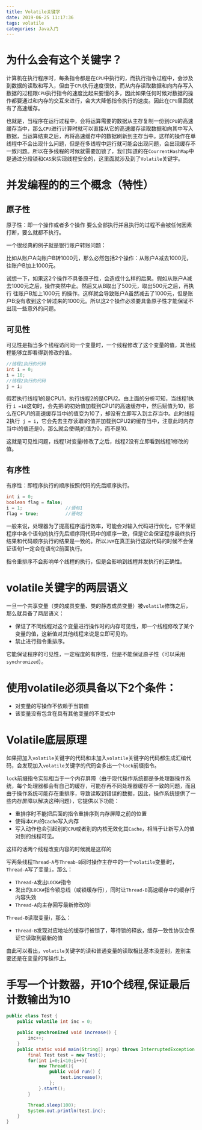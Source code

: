 ```yaml
---
title: Volatile关键字
date: 2019-06-25 11:17:36
tags: volatile
categories: Java入门
---
```


# 为什么会有这个关键字？

计算机在执行程序时，每条指令都是在`CPU`中执行的，而执行指令过程中，会涉及到数据的读取和写入，但由于`CPU`执行速度很快，而从内存读取数据和向内存写入数据的过程跟`CPU`执行指令的速度比起来要慢的多，因此如果任何时候对数据的操作都要通过和内存的交互来进行，会大大降低指令执行的速度。因此在`CPU`里面就有了高速缓存。

也就是，当程序在运行过程中，会将运算需要的数据从主存复制一份到`CPU`的高速缓存当中，那么`CPU`进行计算时就可以直接从它的高速缓存读取数据和向其中写入数据，当运算结束之后，再将高速缓存中的数据刷新到主存当中。这样的操作在单线程中不会出现什么问题，但是在多线程中运行就可能会出现问题，会出现缓存不一致问题。所以在多线程的时候就需要加锁了，我们知道的在`CourrentHashMap`中是通过分段锁和`CAS`来实现线程安全的，这里面就涉及到了`Volatile`关键字。

# 并发编程的的三个概念（特性）

## 原子性

原子性：即一个操作或者多个操作 要么全部执行并且执行的过程不会被任何因素打断，要么就都不执行。

一个很经典的例子就是银行账户转账问题：

比如从账户A向账户B转1000元，那么必然包括2个操作：从账户A减去1000元，往账户B加上1000元。

试想一下，如果这2个操作不具备原子性，会造成什么样的后果。假如从账户A减去1000元之后，操作突然中止。然后又从B取出了500元，取出500元之后，再执行 往账户B加上1000元 的操作。这样就会导致账户A虽然减去了1000元，但是账户B没有收到这个转过来的1000元。所以这2个操作必须要具备原子性才能保证不出现一些意外的问题。

## 可见性

可见性是指当多个线程访问同一个变量时，一个线程修改了这个变量的值，其他线程能够立即看得到修改的值。

```c++
//线程1执行的代码
int i = 0;
i = 10;
//线程2执行的代码
j = i;
```

假若执行线程1的是CPU1，执行线程2的是CPU2。由上面的分析可知，当线程1执行 `i =10`这句时，会先把i的初始值加载到CPU1的高速缓存中，然后赋值为10，那么在CPU1的高速缓存当中i的值变为10了，却没有立即写入到主存当中。此时线程2执行` j = i`，它会先去主存读取i的值并加载到CPU2的缓存当中，注意此时内存当中i的值还是0，那么就会使得j的值为0，而不是10.

这就是可见性问题，线程1对变量i修改了之后，线程2没有立即看到线程1修改的值。

## 有序性

有序性：即程序执行的顺序按照代码的先后顺序执行。

```java
int i = 0;              
boolean flag = false;
i = 1;                //语句1  
flag = true;          //语句2
```

一般来说，处理器为了提高程序运行效率，可能会对输入代码进行优化，它不保证程序中各个语句的执行先后顺序同代码中的顺序一致，但是它会保证程序最终执行结果和代码顺序执行的结果是一致的。所以`JVM`在真正执行这段代码的时候不会保证语句1一定会在语句2前面执行。

指令重排序不会影响单个线程的执行，但是会影响到线程并发执行的正确性。

# volatile关键字的两层语义

一旦一个共享变量（类的成员变量、类的静态成员变量）被`volatile`修饰之后，那么就具备了两层语义：

- 保证了不同线程对这个变量进行操作时的内存可见性，即一个线程修改了某个变量的值，这新值对其他线程来说是立即可见的。
- 禁止进行指令重排序。

它能保证程序的可见性，一定程度的有序性，但是不能保证原子性（可以采用`synchronized`）。

# 使用volatile必须具备以下2个条件：

- 对变量的写操作不依赖于当前值
- 该变量没有包含在具有其他变量的不变式中

# Volatile底层原理

如果把加入`volatile`关键字的代码和未加入`volatile`关键字的代码都生成汇编代码，会发现加入`volatile`关键字的代码会多出一个`lock`前缀指令。

`lock`前缀指令实际相当于一个内存屏障（由于现代操作系统都是多处理器操作系统，每个处理器都会有自己的缓存，可能存再不同处理器缓存不一致的问题，而且由于操作系统可能存在重排序，导致读取到错误的数据，因此，操作系统提供了一些内存屏障以解决这种问题），它提供以下功能：

- 重排序时不能把后面的指令重排序到内存屏障之前的位置
- 使得本`CPU`的`Cache`写入内存 
- 写入动作也会引起别的`CPU`或者别的内核无效化其`Cache`，相当于让新写入的值对别的线程可见。

这样的话两个线程改变内容的时候就是这样的

写两条线程`Thread-A`与`Threab-B`同时操作主存中的一个`volatile`变量i时，`Thread-A`写了变量`i`，那么：

- `Thread-A`发出`LOCK#`指令
- 发出的`LOCK#`指令锁总线（或锁缓存行），同时让`Thread-B`高速缓存中的缓存行内容失效
- `Thread-A`向主存回写最新修改的i

`Thread-B`读取变量i，那么：

- `Thread-B`发现对应地址的缓存行被锁了，等待锁的释放，缓存一致性协议会保证它读取到最新的值

由此可以看出，`volatile`关键字的读和普通变量的读取相比基本没差别，差别主要还是在变量的写操作上。

# 手写一个计数器，开10个线程,保证最后计数输出为10

```java
public class Test {
    public volatile int inc = 0;

    public synchronized void increase() {
        inc++;
    }
    public static void main(String[] args) throws InterruptedException {
        final Test test = new Test();
        for(int i=0;i<10;i++){
            new Thread(){
                public void run() {
                    test.increase();
                };
            }.start();
        }

        Thread.sleep(100);
        System.out.println(test.inc);
    }
}
```


